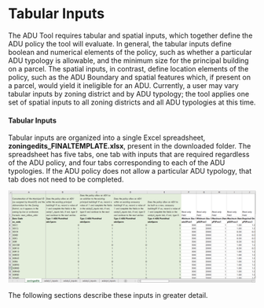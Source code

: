 # Tabular Inputs

The ADU Tool requires tabular and spatial inputs, which together define the ADU policy the tool will evaluate. In general, the tabular inputs define boolean and numerical elements of the policy, such as whether a particular ADU typology is allowable, and the minimum size for the principal building on a parcel. The spatial inputs, in contrast, define location elements of the policy, such as the ADU Boundary and spatial features which, if present on a parcel, would yield it ineligible for an ADU. Currently, a user may vary tabular inputs by zoning district and by ADU typology; the tool applies one set of spatial inputs to all zoning districts and all ADU typologies at this time.

#### Tabular Inputs

Tabular inputs are organized into a single Excel spreadsheet, **zoningedits\_FINALTEMPLATE.xlsx**, present in the downloaded folder. The spreadsheet has five tabs, one tab with inputs that are required regardless of the ADU policy, and four tabs corresponding to each of the ADU typologies. If the ADU policy does not allow a particular ADU typology, that tab does not need to be completed.

![Tabular Inputs. Click to expand.](../../.gitbook/assets/Excel-Screenshot.png)

The following sections describe these inputs in greater detail.
